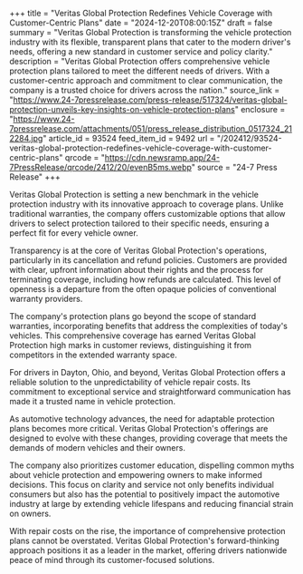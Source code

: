 +++
title = "Veritas Global Protection Redefines Vehicle Coverage with Customer-Centric Plans"
date = "2024-12-20T08:00:15Z"
draft = false
summary = "Veritas Global Protection is transforming the vehicle protection industry with its flexible, transparent plans that cater to the modern driver's needs, offering a new standard in customer service and policy clarity."
description = "Veritas Global Protection offers comprehensive vehicle protection plans tailored to meet the different needs of drivers. With a customer-centric approach and commitment to clear communication, the company is a trusted choice for drivers across the nation."
source_link = "https://www.24-7pressrelease.com/press-release/517324/veritas-global-protection-unveils-key-insights-on-vehicle-protection-plans"
enclosure = "https://www.24-7pressrelease.com/attachments/051/press_release_distribution_0517324_212284.jpg"
article_id = 93524
feed_item_id = 9492
url = "/202412/93524-veritas-global-protection-redefines-vehicle-coverage-with-customer-centric-plans"
qrcode = "https://cdn.newsramp.app/24-7PressRelease/qrcode/2412/20/evenB5ms.webp"
source = "24-7 Press Release"
+++

<p>Veritas Global Protection is setting a new benchmark in the vehicle protection industry with its innovative approach to coverage plans. Unlike traditional warranties, the company offers customizable options that allow drivers to select protection tailored to their specific needs, ensuring a perfect fit for every vehicle owner.</p><p>Transparency is at the core of Veritas Global Protection's operations, particularly in its cancellation and refund policies. Customers are provided with clear, upfront information about their rights and the process for terminating coverage, including how refunds are calculated. This level of openness is a departure from the often opaque policies of conventional warranty providers.</p><p>The company's protection plans go beyond the scope of standard warranties, incorporating benefits that address the complexities of today's vehicles. This comprehensive coverage has earned Veritas Global Protection high marks in customer reviews, distinguishing it from competitors in the extended warranty space.</p><p>For drivers in Dayton, Ohio, and beyond, Veritas Global Protection offers a reliable solution to the unpredictability of vehicle repair costs. Its commitment to exceptional service and straightforward communication has made it a trusted name in vehicle protection.</p><p>As automotive technology advances, the need for adaptable protection plans becomes more critical. Veritas Global Protection's offerings are designed to evolve with these changes, providing coverage that meets the demands of modern vehicles and their owners.</p><p>The company also prioritizes customer education, dispelling common myths about vehicle protection and empowering owners to make informed decisions. This focus on clarity and service not only benefits individual consumers but also has the potential to positively impact the automotive industry at large by extending vehicle lifespans and reducing financial strain on owners.</p><p>With repair costs on the rise, the importance of comprehensive protection plans cannot be overstated. Veritas Global Protection's forward-thinking approach positions it as a leader in the market, offering drivers nationwide peace of mind through its customer-focused solutions.</p>